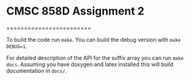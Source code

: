 # CMSC 858D Assignment 2
========================


To build the code run `make`. You can build the debug version with `make DEBUG=1`.

For detailed description of the API for the suffix array you can run `make docs`.
Assuming you have doxygen and latex installed this will build documentation in `docs/`.